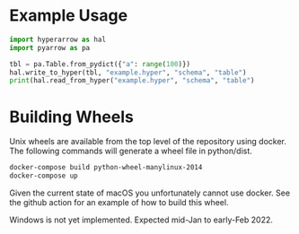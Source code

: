 # Example Usage

```python
import hyperarrow as hal
import pyarrow as pa

tbl = pa.Table.from_pydict({"a": range(100)})
hal.write_to_hyper(tbl, "example.hyper", "schema", "table")
print(hal.read_from_hyper("example.hyper", "schema", "table")
```

# Building Wheels

Unix wheels are available from the top level of the repository using docker. The following commands will generate a wheel file in python/dist.

```sh
docker-compose build python-wheel-manylinux-2014
docker-compose up
```

Given the current state of macOS you unfortunately cannot use docker. See the github action for an example of how to build this wheel.

Windows is not yet implemented. Expected mid-Jan to early-Feb 2022.

